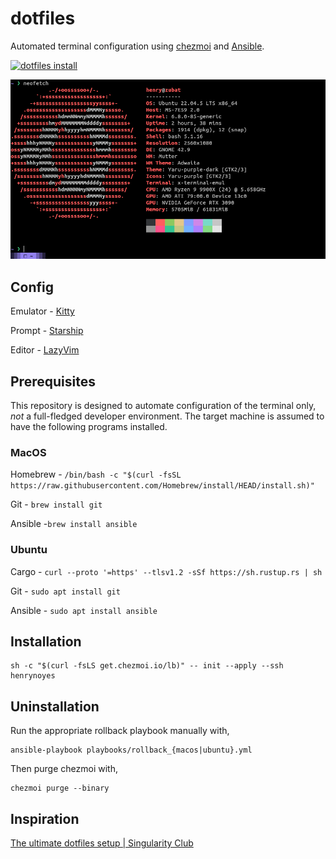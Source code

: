 # dotfiles

Automated terminal configuration using [chezmoi](https://www.chezmoi.io/) and [Ansible](https://docs.ansible.com/).

[![dotfiles install](https://asciinema.org/a/1BO2VctvP2CH9MQnAvbEONHb3.svg)](https://asciinema.org/a/1BO2VctvP2CH9MQnAvbEONHb3?autoplay=1)

![neofetch](docs/neofetch.png)

## Config

Emulator - [Kitty](https://sw.kovidgoyal.net/kitty/)

Prompt - [Starship](https://starship.rs/)

Editor - [LazyVim](https://www.lazyvim.org/)

## Prerequisites

This repository is designed to automate configuration of the terminal only, *not* a full-fledged developer environment. The target machine is assumed to have the following programs installed.

### MacOS

Homebrew - `/bin/bash -c "$(curl -fsSL https://raw.githubusercontent.com/Homebrew/install/HEAD/install.sh)"`

Git - `brew install git`

Ansible -`brew install ansible`

### Ubuntu

Cargo - `curl --proto '=https' --tlsv1.2 -sSf https://sh.rustup.rs | sh`

Git - `sudo apt install git`

Ansible - `sudo apt install ansible`

## Installation

```shell
sh -c "$(curl -fsLS get.chezmoi.io/lb)" -- init --apply --ssh henrynoyes
```

## Uninstallation

Run the appropriate rollback playbook manually with,
```shell
ansible-playbook playbooks/rollback_{macos|ubuntu}.yml
```

Then purge chezmoi with,
```shell
chezmoi purge --binary
```

## Inspiration

[The ultimate dotfiles setup | Singularity Club](https://www.youtube.com/watch?v=-RkANM9FfTM)